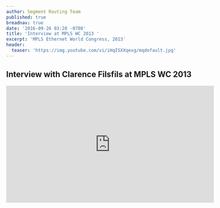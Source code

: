 ```yaml
---
author: Segment Routing Team
published: true
breadnav: true
date: '2016-09-26 03:28 -0700'
title: 'Interview at MPLS WC 2013 '
excerpt: 'MPLS Ethernet World Congress, 2013'
header:
  teaser: 'https://img.youtube.com/vi/iHqISXXqexg/mqdefault.jpg'
---
```

## Interview with Clarence Filsfils at MPLS WC 2013


<iframe width="560" height="315" src="https://www.youtube.com/embed/iHqISXXqexg" frameborder="0" allowfullscreen></iframe>
